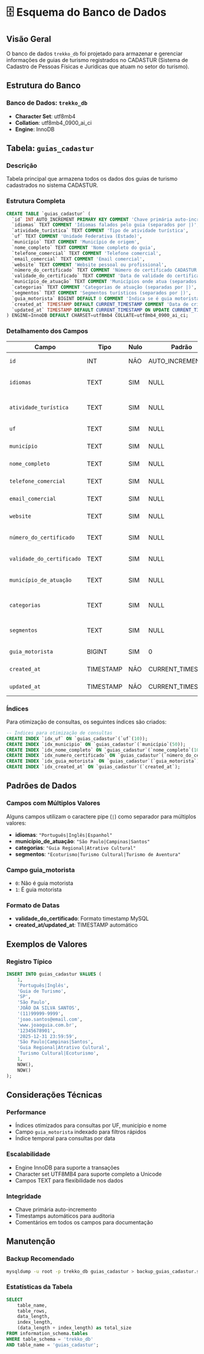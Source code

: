 # 🗄️ Esquema do Banco de Dados

## Visão Geral

O banco de dados `trekko_db` foi projetado para armazenar e gerenciar informações de guias de turismo registrados no CADASTUR (Sistema de Cadastro de Pessoas Físicas e Jurídicas que atuam no setor do turismo).

## Estrutura do Banco

### Banco de Dados: `trekko_db`
- **Character Set**: utf8mb4
- **Collation**: utf8mb4_0900_ai_ci
- **Engine**: InnoDB

## Tabela: `guias_cadastur`

### Descrição
Tabela principal que armazena todos os dados dos guias de turismo cadastrados no sistema CADASTUR.

### Estrutura Completa

```sql
CREATE TABLE `guias_cadastur` (
  `id` INT AUTO_INCREMENT PRIMARY KEY COMMENT 'Chave primária auto-incremento',
  `idiomas` TEXT COMMENT 'Idiomas falados pelo guia (separados por |)',
  `atividade_turística` TEXT COMMENT 'Tipo de atividade turística',
  `uf` TEXT COMMENT 'Unidade Federativa (Estado)',
  `município` TEXT COMMENT 'Município de origem',
  `nome_completo` TEXT COMMENT 'Nome completo do guia',
  `telefone_comercial` TEXT COMMENT 'Telefone comercial',
  `email_comercial` TEXT COMMENT 'Email comercial',
  `website` TEXT COMMENT 'Website pessoal ou profissional',
  `número_do_certificado` TEXT COMMENT 'Número do certificado CADASTUR',
  `validade_do_certificado` TEXT COMMENT 'Data de validade do certificado',
  `município_de_atuação` TEXT COMMENT 'Municípios onde atua (separados por |)',
  `categorias` TEXT COMMENT 'Categorias de atuação (separadas por |)',
  `segmentos` TEXT COMMENT 'Segmentos turísticos (separados por |)',
  `guia_motorista` BIGINT DEFAULT 0 COMMENT 'Indica se é guia motorista (0=Não, 1=Sim)',
  `created_at` TIMESTAMP DEFAULT CURRENT_TIMESTAMP COMMENT 'Data de criação do registro',
  `updated_at` TIMESTAMP DEFAULT CURRENT_TIMESTAMP ON UPDATE CURRENT_TIMESTAMP COMMENT 'Data da última atualização'
) ENGINE=InnoDB DEFAULT CHARSET=utf8mb4 COLLATE=utf8mb4_0900_ai_ci;
```

### Detalhamento dos Campos

| Campo | Tipo | Nulo | Padrão | Descrição |
|-------|------|------|--------|-----------|
| `id` | INT | NÃO | AUTO_INCREMENT | Identificador único do registro |
| `idiomas` | TEXT | SIM | NULL | Lista de idiomas separados por pipe (\|) |
| `atividade_turística` | TEXT | SIM | NULL | Tipo de atividade (ex: "Guia de Turismo") |
| `uf` | TEXT | SIM | NULL | Sigla do estado (ex: "SP", "RJ") |
| `município` | TEXT | SIM | NULL | Nome do município de origem |
| `nome_completo` | TEXT | SIM | NULL | Nome completo do guia |
| `telefone_comercial` | TEXT | SIM | NULL | Telefone para contato comercial |
| `email_comercial` | TEXT | SIM | NULL | Email para contato comercial |
| `website` | TEXT | SIM | NULL | URL do site pessoal/profissional |
| `número_do_certificado` | TEXT | SIM | NULL | Número do certificado CADASTUR |
| `validade_do_certificado` | TEXT | SIM | NULL | Data de validade do certificado |
| `município_de_atuação` | TEXT | SIM | NULL | Municípios onde atua (separados por \|) |
| `categorias` | TEXT | SIM | NULL | Categorias de atuação (separadas por \|) |
| `segmentos` | TEXT | SIM | NULL | Segmentos turísticos (separados por \|) |
| `guia_motorista` | BIGINT | SIM | 0 | Flag indicando se é guia motorista |
| `created_at` | TIMESTAMP | NÃO | CURRENT_TIMESTAMP | Data/hora de criação |
| `updated_at` | TIMESTAMP | NÃO | CURRENT_TIMESTAMP | Data/hora da última atualização |

### Índices

Para otimização de consultas, os seguintes índices são criados:

```sql
-- Índices para otimização de consultas
CREATE INDEX `idx_uf` ON `guias_cadastur`(`uf`(10));
CREATE INDEX `idx_municipio` ON `guias_cadastur`(`município`(50));
CREATE INDEX `idx_nome_completo` ON `guias_cadastur`(`nome_completo`(100));
CREATE INDEX `idx_numero_certificado` ON `guias_cadastur`(`número_do_certificado`(20));
CREATE INDEX `idx_guia_motorista` ON `guias_cadastur`(`guia_motorista`);
CREATE INDEX `idx_created_at` ON `guias_cadastur`(`created_at`);
```

## Padrões de Dados

### Campos com Múltiplos Valores
Alguns campos utilizam o caractere pipe (`|`) como separador para múltiplos valores:

- **idiomas**: `"Português|Inglês|Espanhol"`
- **município_de_atuação**: `"São Paulo|Campinas|Santos"`
- **categorias**: `"Guia Regional|Atrativo Cultural"`
- **segmentos**: `"Ecoturismo|Turismo Cultural|Turismo de Aventura"`

### Campo guia_motorista
- `0`: Não é guia motorista
- `1`: É guia motorista

### Formato de Datas
- **validade_do_certificado**: Formato timestamp MySQL
- **created_at/updated_at**: TIMESTAMP automático

## Exemplos de Valores

### Registro Típico
```sql
INSERT INTO guias_cadastur VALUES (
    1,
    'Português|Inglês',
    'Guia de Turismo',
    'SP',
    'São Paulo',
    'JOÃO DA SILVA SANTOS',
    '(11)99999-9999',
    'joao.santos@email.com',
    'www.joaoguia.com.br',
    '12345678901',
    '2025-12-31 23:59:59',
    'São Paulo|Campinas|Santos',
    'Guia Regional|Atrativo Cultural',
    'Turismo Cultural|Ecoturismo',
    1,
    NOW(),
    NOW()
);
```

## Considerações Técnicas

### Performance
- Índices otimizados para consultas por UF, município e nome
- Campo `guia_motorista` indexado para filtros rápidos
- Índice temporal para consultas por data

### Escalabilidade
- Engine InnoDB para suporte a transações
- Character set UTF8MB4 para suporte completo a Unicode
- Campos TEXT para flexibilidade nos dados

### Integridade
- Chave primária auto-incremento
- Timestamps automáticos para auditoria
- Comentários em todos os campos para documentação

## Manutenção

### Backup Recomendado
```bash
mysqldump -u root -p trekko_db guias_cadastur > backup_guias_cadastur.sql
```

### Estatísticas da Tabela
```sql
SELECT 
    table_name,
    table_rows,
    data_length,
    index_length,
    (data_length + index_length) as total_size
FROM information_schema.tables 
WHERE table_schema = 'trekko_db' 
AND table_name = 'guias_cadastur';
```

